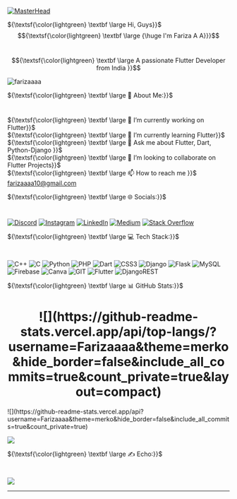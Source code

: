 [![MasterHead](https://fuertedevelopers.com/assets/Images/flutterdevelopment.gif)](https://rishavchanda.io)



${\textsf{\color{lightgreen} \textbf \large Hi, Guys}}$
$${\textsf{\color{lightgreen} \textbf \large {\huge I'm Fariza A A}}}$$

<h1 align="center" color="white"></h1>

$${\textsf{\color{lightgreen} \textbf \large A passionate Flutter Developer from India }}$$

<p align="left"> <img src="https://komarev.com/ghpvc/?username=farizaaaa&label=Profile%20views&color=0e75b6&style=flat" alt="farizaaaa" /> </p>

${\textsf{\color{lightgreen} \textbf \large 💫 About Me:}}$
<h1 align="left"></h1>
 
${\textsf{\color{lightgreen} \textbf \large 🔭 I’m currently working on Flutter}}$<br>
${\textsf{\color{lightgreen} \textbf \large 🌱 I’m currently learning Flutter}}$<br>
${\textsf{\color{lightgreen} \textbf \large 💬 Ask me about Flutter, Dart, Python-Django }}$<br>
${\textsf{\color{lightgreen} \textbf \large 👯 I’m looking to collaborate on Flutter Projects}}$<br>
${\textsf{\color{lightgreen} \textbf \large 📫 How to reach me }}$ farizaaaa10@gmail.com


${\textsf{\color{lightgreen} \textbf \large 🌐 Socials:}}$
<h1 align="left"></h1>

[![Discord](https://img.shields.io/badge/Discord-%237289DA.svg?logo=discord&logoColor=white)](https://discord.gg/https://discord.gg/E6TNbXwa) [![Instagram](https://img.shields.io/badge/Instagram-%23E4405F.svg?logo=Instagram&logoColor=white)](https://instagram.com/https://instagram.com/__fari___za____) [![LinkedIn](https://img.shields.io/badge/LinkedIn-%230077B5.svg?logo=linkedin&logoColor=white)](https://linkedin.com/in/linkedin.com/in/fariza-a-a-661820253) [![Medium](https://img.shields.io/badge/Medium-12100E?logo=medium&logoColor=white)](https://medium.com/@https://github.com/Farizaaaa/) [![Stack Overflow](https://img.shields.io/badge/-Stackoverflow-FE7A16?logo=stack-overflow&logoColor=white)](https://stackoverflow.com/users/19923552)

${\textsf{\color{lightgreen} \textbf \large 💻 Tech Stack:}}$
<h1 align="left"></h1>

![C++](https://img.shields.io/badge/c++-%2300599C.svg?style=for-the-badge&logo=c%2B%2B&logoColor=white) ![C](https://img.shields.io/badge/c-%2300599C.svg?style=for-the-badge&logo=c&logoColor=white) ![Python](https://img.shields.io/badge/python-3670A0?style=for-the-badge&logo=python&logoColor=ffdd54) ![PHP](https://img.shields.io/badge/php-%23777BB4.svg?style=for-the-badge&logo=php&logoColor=white) ![Dart](https://img.shields.io/badge/dart-%230175C2.svg?style=for-the-badge&logo=dart&logoColor=white) ![CSS3](https://img.shields.io/badge/css3-%231572B6.svg?style=for-the-badge&logo=css3&logoColor=white) ![Django](https://img.shields.io/badge/django-%23092E20.svg?style=for-the-badge&logo=django&logoColor=white) ![Flask](https://img.shields.io/badge/flask-%23000.svg?style=for-the-badge&logo=flask&logoColor=white) ![MySQL](https://img.shields.io/badge/mysql-%2300000f.svg?style=for-the-badge&logo=mysql&logoColor=white) ![Firebase](https://img.shields.io/badge/Firebase-039BE5?style=for-the-badge&logo=Firebase&logoColor=white) ![Canva](https://img.shields.io/badge/Canva-%2300C4CC.svg?style=for-the-badge&logo=Canva&logoColor=white) ![GIT](https://img.shields.io/badge/Git-fc6d26?style=for-the-badge&logo=git&logoColor=white) ![Flutter](https://img.shields.io/badge/Flutter-%2302569B.svg?style=for-the-badge&logo=Flutter&logoColor=white) ![DjangoREST](https://img.shields.io/badge/DJANGO-REST-ff1709?style=for-the-badge&logo=django&logoColor=white&color=ff1709&labelColor=gray)

${\textsf{\color{lightgreen} \textbf \large 📊 GitHub Stats:}}$
<h1 align="left"></h1>

<h1 align="center">
![](https://github-readme-stats.vercel.app/api/top-langs/?username=Farizaaaa&theme=merko&hide_border=false&include_all_commits=true&count_private=true&layout=compact)
</h1>
![](https://github-readme-stats.vercel.app/api?username=Farizaaaa&theme=merko&hide_border=false&include_all_commits=true&count_private=true)

![](https://github-readme-streak-stats.herokuapp.com/?user=Farizaaaa&theme=merko&hide_border=false)<br/>


${\textsf{\color{lightgreen} \textbf \large ✍️ Echo:}}$
<h1 align="left"></h1>

![](https://quotes-github-readme.vercel.app/api?type=horizontal&theme=merko)



---

<!-- Proudly created with GPRM ( https://gprm.itsvg.in ) -->
